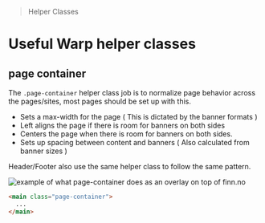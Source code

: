 > Helper Classes

# Useful Warp helper classes

## page container
The `.page-container` helper class job is to normalize page behavior across the pages/sites, most pages should be set up with this.

- Sets a max-width for the page ( This is dictated by the banner formats )
- Left aligns the page if there is room for banners on both sides
- Centers the page when there is room for banners on both sides.
- Sets up spacing between content and banners ( Also calculated from banner sizes )

Header/Footer also use the same helper class to follow the same pattern.

<container>
  <div class="flex justify-center">
    <img src="/page-container.png" class="object-cover" alt="example of what page-container does as an overlay on top of finn.no" />
  </div>
</container>

```html
<main class="page-container">
  ...
</main>
```